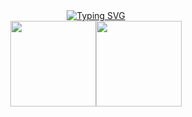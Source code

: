 
<!--
**zxhyWM/zxhyWM** is a ✨ _special_ ✨ repository because its `README.md` (this file) appears on your GitHub profile.

Here are some ideas to get you started:

- 🔭 I’m currently working on ...
- 🌱 I’m currently learning ...
- 👯 I’m looking to collaborate on ...
- 🤔 I’m looking for help with ...
- 💬 Ask me about ...
- 📫 How to reach me: ...
- 😄 Pronouns: ...
- ⚡ Fun fact: ...
-->
<div align="center">
  <a href="https://git.io/typing-svg">
    <img src="https://readme-typing-svg.demolab.com?font=Fira+Code&pause=1000&color=0F7ECB&center=true&vCenter=true&random=false&width=435&lines=print('Hello%2C+World!')" alt="Typing SVG" />    </a>
  <div>
    <table>
      <tr>
        <img height="137px" src="https://github-readme-stats-git-masterrstaa-rickstaa.vercel.app/api?username=zxhyWM&hide_title=true&hide_border=true&show_icons=true&include_all_commits=true&line_height=21&theme=ambient_gradient" />
<img height="137px" src="https://github-readme-stats-git-masterrstaa-rickstaa.vercel.app/api/top-langs/?username=zxhyWM&hide_title=true&hide_border=true&layout=compact&langs_count=6&theme=ambient_gradient" />
      </tr>
    </table>
    

  </div>
</div>
